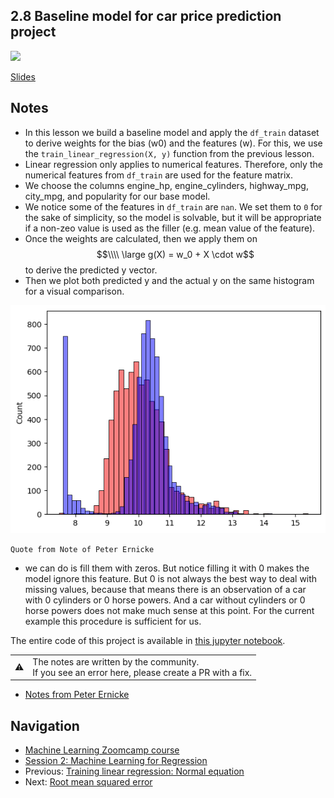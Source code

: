 ## 2.8 Baseline model for car price prediction project

<a href="https://www.youtube.com/watch?v=SvPpMMYtYbU&list=PL3MmuxUbc_hIhxl5Ji8t4O6lPAOpHaCLR&index=19"><img src="images/thumbnail-2-08.jpg"></a>

[Slides](https://www.slideshare.net/AlexeyGrigorev/ml-zoomcamp-2-slides)

## Notes

- In this lesson we build a baseline model and apply the `df_train` dataset to derive weights for the bias (w0) and the features (w). For this, we use the `train_linear_regression(X, y)` function from the previous lesson.
- Linear regression only applies to numerical features. Therefore, only the numerical features from `df_train` are used for the feature matrix.
- We choose the columns engine_hp, engine_cylinders, highway_mpg, city_mpg, and popularity for our base model.
- We notice some of the features in `df_train` are `nan`. We set them to `0` for the sake of simplicity, so the model is solvable, but it will be appropriate if a non-zeo value is used as the filler (e.g. mean value of the feature).
- Once the weights are calculated, then we apply them on $$\\\\ \large g(X) = w_0 + X \cdot w$$ to derive the predicted y vector.
- Then we plot both predicted y and the actual y on the same histogram for a visual comparison.

![08-prediction-histogram](./images/08-prediction-histogram.png)

`Quote from Note of Peter Ernicke`

- we can do is fill them with zeros. But notice filling it with 0 makes the model ignore this feature. But 0 is not always the best way to deal with missing values, because that means there is an observation of a car with 0 cylinders or 0 horse powers. And a car without cylinders or 0 horse powers does not make much sense at this point. For the current example this procedure is sufficient for us.

The entire code of this project is available in [this jupyter notebook](https://github.com/alexeygrigorev/mlbookcamp-code/blob/master/chapter-02-car-price/02-carprice.ipynb).

<table>
   <tr>
      <td>⚠️</td>
      <td>
         The notes are written by the community. <br>
         If you see an error here, please create a PR with a fix.
      </td>
   </tr>
</table>

- [Notes from Peter Ernicke](https://knowmledge.com/2023/09/21/ml-zoomcamp-2023-machine-learning-for-regression-part-7/)

## Navigation

- [Machine Learning Zoomcamp course](../)
- [Session 2: Machine Learning for Regression](./)
- Previous: [Training linear regression: Normal equation](07-linear-regression-training.md)
- Next: [Root mean squared error](09-rmse.md)
